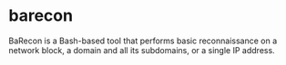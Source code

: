 # barecon
BaRecon is a Bash-based tool that performs basic reconnaissance on a network block, a domain and all its subdomains, or a single IP address.
